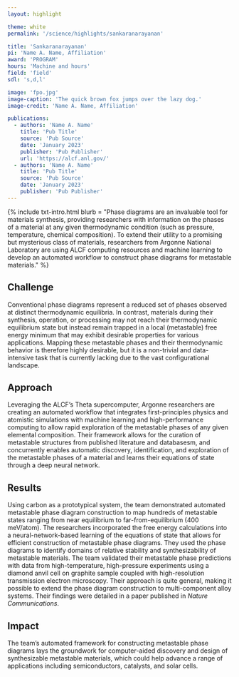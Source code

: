 ```yaml
---
layout: highlight

theme: white
permalink: '/science/highlights/sankaranarayanan'

title: 'Sankaranarayanan'
pi: 'Name A. Name, Affiliation'
award: 'PROGRAM'
hours: 'Machine and hours'
field: 'field'
sdl: 's,d,l'

image: 'fpo.jpg' 
image-caption: 'The quick brown fox jumps over the lazy dog.'
image-credit: 'Name A. Name, Affiliation'

publications:
  - authors: 'Name A. Name'
    title: 'Pub Title'
    source: 'Pub Source'
    date: 'January 2023'
    publisher: 'Pub Publisher'
    url: 'https://alcf.anl.gov/'
  - authors: 'Name A. Name'
    title: 'Pub Title'
    source: 'Pub Source'
    date: 'January 2023'
    publisher: 'Pub Publisher'
---
```




{% include txt-intro.html 
    blurb = "Phase diagrams are an invaluable tool for materials synthesis, providing researchers with information on the phases of a material at any given thermodynamic condition (such as pressure, temperature, chemical composition). To extend their utility to a promising but mysterious class of materials, researchers from Argonne National Laboratory are using ALCF computing resources and machine learning to develop an automated workflow to construct phase diagrams for metastable materials."
%}



## Challenge

Conventional phase diagrams represent a reduced set of phases observed at distinct thermodynamic equilibria. In contrast, materials during their synthesis, operation, or processing may not reach their thermodynamic equilibrium state but instead remain trapped in a local (metastable) free energy minimum that may exhibit desirable properties for various applications. Mapping these metastable phases and their thermodynamic behavior is therefore highly desirable, but it is a non-trivial and data-intensive task that is currently lacking due to the vast configurational landscape.



## Approach

Leveraging the ALCF’s Theta supercomputer, Argonne researchers are creating an automated workflow that integrates first-principles physics and atomistic simulations with machine learning and high-performance computing to allow rapid exploration of the metastable phases of any given elemental composition. Their framework allows for the curation of metastable structures from published literature and databasesm, and concurrently enables automatic discovery, identification, and exploration of the metastable phases of a material and learns their equations of state through a deep neural network. 



## Results

Using carbon as a prototypical system, the team demonstrated automated metastable phase diagram construction to map hundreds of metastable states ranging from near equilibrium to far-from-equilibrium (400 meV/atom). The researchers incorporated the free energy calculations into a neural-network-based learning of the equations of state that allows for efficient construction of metastable phase diagrams. They used the phase diagrams to identify domains of relative stability and synthesizability of metastable materials. The team validated their metastable phase predictions with data from high-temperature, high-pressure experiments using a diamond anvil cell on graphite sample coupled with high-resolution transmission electron microscopy. Their approach is quite general, making it possible to extend the phase diagram construction to multi-component alloy systems. Their findings were detailed in a paper published in *Nature Communications*.



## Impact

The team’s automated framework for constructing metastable phase diagrams lays the groundwork for computer-aided discovery and design of synthesizable metastable materials, which could help advance a range of applications including semiconductors, catalysts, and solar cells.

